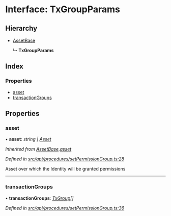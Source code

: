 # Interface: TxGroupParams

## Hierarchy

* [AssetBase](assetbase.md)

  ↳ **TxGroupParams**

## Index

### Properties

* [asset](txgroupparams.md#asset)
* [transactionGroups](txgroupparams.md#transactiongroups)

## Properties

###  asset

• **asset**: *string | [Asset](../classes/asset.md)*

*Inherited from [AssetBase](assetbase.md).[asset](assetbase.md#asset)*

*Defined in [src/api/procedures/setPermissionGroup.ts:28](https://github.com/PolymathNetwork/polymesh-sdk/blob/4f2fd432/src/api/procedures/setPermissionGroup.ts#L28)*

Asset over which the Identity will be granted permissions

___

###  transactionGroups

• **transactionGroups**: *[TxGroup](../enums/txgroup.md)[]*

*Defined in [src/api/procedures/setPermissionGroup.ts:36](https://github.com/PolymathNetwork/polymesh-sdk/blob/4f2fd432/src/api/procedures/setPermissionGroup.ts#L36)*
